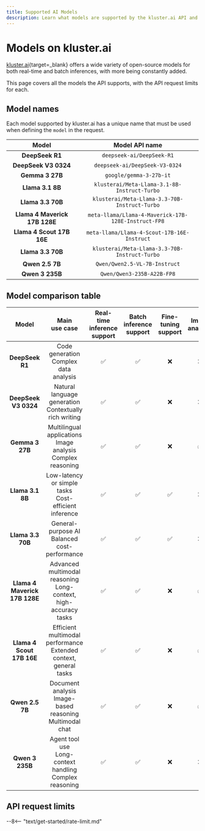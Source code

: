 ```yaml
---
title: Supported AI Models
description: Learn what models are supported by the kluster.ai API and the main characteristics and API request limits for each model for both free and standard tiers.
---
```


# Models on kluster.ai

[kluster.ai](https://kluster.ai){target=\_blank} offers a wide variety of open-source models for both real-time and batch inferences, with more being constantly added.
 
This page covers all the models the API supports, with the API request limits for each.

## Model names

Each model supported by kluster.ai has a unique name that must be used when defining the `model` in the request.

|             Model             |                   Model API name                    |
|:-----------------------------:|:---------------------------------------------------:|
|        **DeepSeek R1**        |              `deepseek-ai/DeepSeek-R1`              |
|     **DeepSeek V3 0324**      |           `deepseek-ai/DeepSeek-V3-0324`            |
|        **Gemma 3 27B**        |               `google/gemma-3-27b-it`               |
|       **Llama 3.1 8B**        |    `klusterai/Meta-Llama-3.1-8B-Instruct-Turbo`     |
|       **Llama 3.3 70B**       |    `klusterai/Meta-Llama-3.3-70B-Instruct-Turbo`    |
| **Llama 4 Maverick 17B 128E** | `meta-llama/Llama-4-Maverick-17B-128E-Instruct-FP8` |
|   **Llama 4 Scout 17B 16E**   |     `meta-llama/Llama-4-Scout-17B-16E-Instruct`     |
|       **Llama 3.3 70B**       |    `klusterai/Meta-Llama-3.3-70B-Instruct-Turbo`    |
|        **Qwen 2.5 7B**        |            `Qwen/Qwen2.5-VL-7B-Instruct`            |
|        **Qwen 3 235B**        |             `Qwen/Qwen3-235B-A22B-FP8`              |


## Model comparison table

|             Model             |                          Main<br>use case                           | Real-time<br>inference support | Batch<br>inference support | Fine-tuning<br>support | Image<br>analysis  | Function<br>calling |
|:-----------------------------:|:-------------------------------------------------------------------:|:------------------------------:|:--------------------------:|:----------------------:|:------------------:|:-------------------:|
|        **DeepSeek R1**        |              Code generation<br>Complex data analysis               |       :white_check_mark:       |     :white_check_mark:     |          :x:           |        :x:         |         :x:         |
|     **DeepSeek V3 0324**      |      Natural language generation<br>Contextually rich writing       |       :white_check_mark:       |     :white_check_mark:     |          :x:           |        :x:         |         :x:         |
|        **Gemma 3 27B**        |  Multilingual applications<br>Image analysis<br>Complex reasoning   |       :white_check_mark:       |     :white_check_mark:     |          :x:           | :white_check_mark: |         :x:         |
|       **Llama 3.1 8B**        |       Low-latency or simple tasks<br>Cost-efficient inference       |       :white_check_mark:       |     :white_check_mark:     |   :white_check_mark:   |        :x:         | :white_check_mark:  |
|       **Llama 3.3 70B**       |           General-purpose AI<br>Balanced cost-performance           |       :white_check_mark:       |     :white_check_mark:     |   :white_check_mark:   |        :x:         | :white_check_mark:  |
| **Llama 4 Maverick 17B 128E** | Advanced multimodal reasoning<br>Long-context, high-accuracy tasks  |       :white_check_mark:       |     :white_check_mark:     |          :x:           | :white_check_mark: |         :x:         |
|   **Llama 4 Scout 17B 16E**   | Efficient multimodal performance<br>Extended context, general tasks |       :white_check_mark:       |     :white_check_mark:     |          :x:           | :white_check_mark: |         :x:         |
|        **Qwen 2.5 7B**        |    Document analysis<br>Image-based reasoning<br>Multimodal chat    |       :white_check_mark:       |     :white_check_mark:     |          :x:           | :white_check_mark: |         :x:         |
|        **Qwen 3 235B**        |    Agent tool use<br>Long-context handling<br>Complex reasoning     |       :white_check_mark:       |     :white_check_mark:     |          :x:           |        :x:         | :white_check_mark:  |


## API request limits

--8<-- "text/get-started/rate-limit.md"

